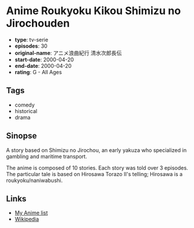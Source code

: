 # Anime Roukyoku Kikou Shimizu no Jirochouden

-   **type**: tv-serie
-   **episodes**: 30
-   **original-name**: アニメ浪曲紀行 清水次郎長伝
-   **start-date**: 2000-04-20
-   **end-date**: 2000-04-20
-   **rating**: G - All Ages

## Tags

-   comedy
-   historical
-   drama

## Sinopse

A story based on Shimizu no Jirochou, an early yakuza who specialized in gambling and maritime transport.

The anime is composed of 10 stories. Each story was told over 3 episodes. The particular tale is based on Hirosawa Torazo II's telling; Hirosawa is a roukyoku/naniwabushi.

## Links

-   [My Anime list](https://myanimelist.net/anime/25063/Anime_Roukyoku_Kikou_Shimizu_no_Jirochouden)
-   [Wikipedia](http://ja.wikipedia.org/wiki/%E3%82%A2%E3%83%8B%E3%83%A1%E6%B5%AA%E6%9B%B2%E7%B4%80%E8%A1%8C_%E6%B8%85%E6%B0%B4%E6%AC%A1%E9%83%8E%E9%95%B7%E4%BC%9D)
